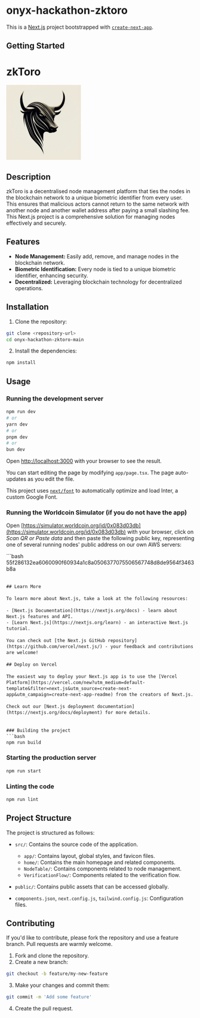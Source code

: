 # onyx-hackathon-zktoro

This is a [Next.js](https://nextjs.org/) project bootstrapped with [`create-next-app`](https://github.com/vercel/next.js/tree/canary/packages/create-next-app).

## Getting Started

# zkToro

<img src="public/images/logo.jpeg" alt="zkToro Logo" width="200" style="border-radius:80;"/>



## Description

zkToro is a decentralised node management platform that ties the nodes in the blockchain network to a unique biometric identifier from every user. This ensures that malicious actors cannot return to the same network with another node and another wallet address after paying a small slashing fee. This Next.js project is a comprehensive solution for managing nodes effectively and securely.

## Features

- **Node Management:** Easily add, remove, and manage nodes in the blockchain network.
- **Biometric Identification:** Every node is tied to a unique biometric identifier, enhancing security.
- **Decentralized:** Leveraging blockchain technology for decentralized operations.

## Installation

1. Clone the repository:
```bash
git clone <repository-url>
cd onyx-hackathon-zktoro-main
```

2. Install the dependencies:
```bash
npm install
```

## Usage
### Running the development server
```bash
npm run dev
# or
yarn dev
# or
pnpm dev
# or
bun dev
```

Open [http://localhost:3000](http://localhost:3000) with your browser to see the result.

You can start editing the page by modifying `app/page.tsx`. The page auto-updates as you edit the file.

This project uses [`next/font`](https://nextjs.org/docs/basic-features/font-optimization) to automatically optimize and load Inter, a custom Google Font.

### Running the Worldcoin Simulator (if you do not have the app)

Open [https://simulator.worldcoin.org/id/0x083d03db](https://simulator.worldcoin.org/id/0x083d03db) with your browser, click on *Scan QR or Paste data* and then paste the following public key, representing one of several running nodes' public address on our own AWS servers:

´´´bash
55f286132ea6060090f60934a1c8a0506377075506567748d8de9564f3463b8a
```

## Learn More

To learn more about Next.js, take a look at the following resources:

- [Next.js Documentation](https://nextjs.org/docs) - learn about Next.js features and API.
- [Learn Next.js](https://nextjs.org/learn) - an interactive Next.js tutorial.

You can check out [the Next.js GitHub repository](https://github.com/vercel/next.js/) - your feedback and contributions are welcome!

## Deploy on Vercel

The easiest way to deploy your Next.js app is to use the [Vercel Platform](https://vercel.com/new?utm_medium=default-template&filter=next.js&utm_source=create-next-app&utm_campaign=create-next-app-readme) from the creators of Next.js.

Check out our [Next.js deployment documentation](https://nextjs.org/docs/deployment) for more details.


### Building the project
```bash
npm run build
```

### Starting the production server
```bash
npm run start
```

### Linting the code
```bash
npm run lint
```

## Project Structure

The project is structured as follows:

- `src/`: Contains the source code of the application.
    - `app/`: Contains layout, global styles, and favicon files.
    - `home/`: Contains the main homepage and related components.
    - `NodeTable/`: Contains components related to node management.
    - `VerificationFlow/`: Components related to the verification flow.

- `public/`: Contains public assets that can be accessed globally.

- `components.json`, `next.config.js`, `tailwind.config.js`: Configuration files.

## Contributing

If you'd like to contribute, please fork the repository and use a feature branch. Pull requests are warmly welcome.

1. Fork and clone the repository.
2. Create a new branch: 
```bash
git checkout -b feature/my-new-feature
```
3. Make your changes and commit them:
```bash
git commit -m 'Add some feature'
```
4. Create the pull request.

